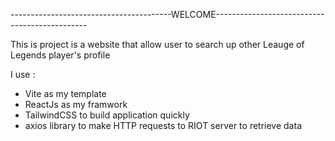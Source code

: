 
----------------------------------------WELCOME----------------------------------------------

This is project is a website that allow user to search up other Leauge of Legends player's profile 

I use : 
  - Vite as my template 
  - ReactJs as my framwork
  - TailwindCSS to build application quickly 
  - axios library to make HTTP requests to RIOT server to retrieve data 
